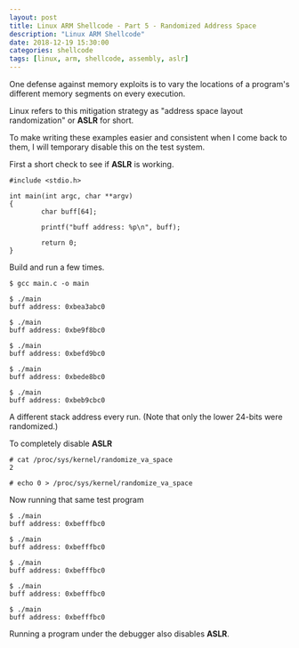 ```yaml
---
layout: post
title: Linux ARM Shellcode - Part 5 - Randomized Address Space
description: "Linux ARM Shellcode"
date: 2018-12-19 15:30:00
categories: shellcode
tags: [linux, arm, shellcode, assembly, aslr]
---
```


One defense against memory exploits is to vary the locations of a program's different memory segments on every execution.

Linux refers to this mitigation strategy as "address space layout randomization" or **ASLR** for short.

To make writing these examples easier and consistent when I come back to them, I will temporary disable this on the test system.

First a short check to see if **ASLR** is working.

	#include <stdio.h>

	int main(int argc, char **argv)
	{
			char buff[64];

			printf("buff address: %p\n", buff);

			return 0;
	}


Build and run a few times.

	$ gcc main.c -o main

	$ ./main
	buff address: 0xbea3abc0

	$ ./main
	buff address: 0xbe9f8bc0

	$ ./main
	buff address: 0xbefd9bc0

	$ ./main
	buff address: 0xbede8bc0

	$ ./main
	buff address: 0xbeb9cbc0

A different stack address every run. (Note that only the lower 24-bits were randomized.)

To completely disable **ASLR**

    # cat /proc/sys/kernel/randomize_va_space
	2

	# echo 0 > /proc/sys/kernel/randomize_va_space
	
Now running that same test program

	$ ./main
	buff address: 0xbefffbc0
	
	$ ./main
	buff address: 0xbefffbc0

	$ ./main
	buff address: 0xbefffbc0
	
	$ ./main
	buff address: 0xbefffbc0
	
	$ ./main
	buff address: 0xbefffbc0

Running a program under the debugger also disables **ASLR**.
	